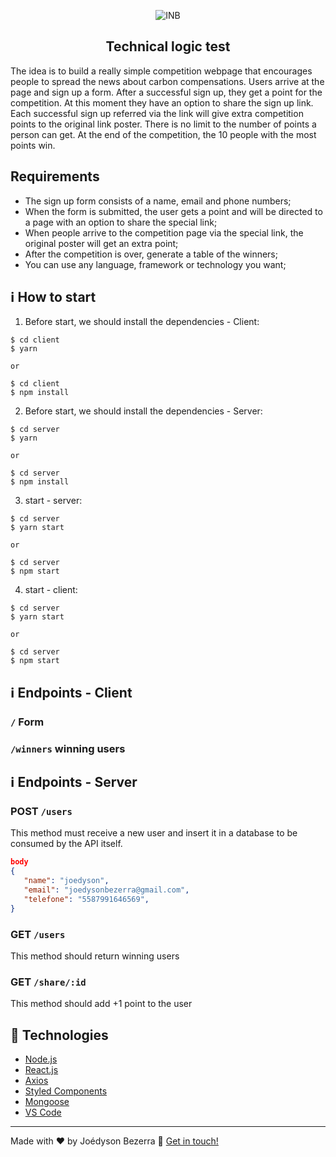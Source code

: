 <p align="center">
   <img alt="INB" title="Instituto Nicolas Bueno" src="https://secureservercdn.net/50.62.89.138/072.751.myftpupload.com/wp-content/uploads/2017/04/inb-logo.png">
</p>

<h2 align="center">
  Technical logic test
</h2>
The idea is to build a really simple competition webpage that encourages people to spread the news about carbon compensations. Users arrive at the page and sign up a form. After a successful sign up, they get a point for the competition. At this moment they have an option to share the sign up link. Each successful sign up referred via the link will give extra competition points to the original link poster. There is no limit to the number of points a person can get. At the end of the competition, the 10 people with the most points win.


## Requirements

* The sign up form consists of a name, email and phone numbers;
* When the form is submitted, the user gets a point and will be directed to a page with an option to share the special link;
* When people arrive to the competition page via the special link, the original poster will get an extra point;
* After the competition is over, generate a table of the winners;
* You can use any language, framework or technology you want;


## :information_source: How to start
1. Before start, we should install the dependencies - Client:

```
$ cd client
$ yarn 

or

$ cd client
$ npm install
```

2. Before start, we should install the dependencies - Server:

```
$ cd server
$ yarn 

or 

$ cd server
$ npm install
```


3. start - server: 

```
$ cd server
$ yarn start

or 

$ cd server
$ npm start
```

4. start - client: 

```
$ cd server
$ yarn start

or 

$ cd server
$ npm start
```

## :information_source: Endpoints - Client

### `/` Form
### `/winners` winning users

## :information_source: Endpoints - Server

### POST `/users`
This method must receive a new user and insert it in a database to be consumed by the API itself.

```json
body
{
   "name": "joedyson",
   "email": "joedysonbezerra@gmail.com",
   "telefone": "5587991646569",
}
```

### GET `/users`
This method should return winning users


### GET `/share/:id`
This method should  add +1 point to the user


## :wrench: Technologies

-  [Node.js](https://nodejs.org/en/)
-  [React.js](https://reactjs.org/)
-  [Axios](https://github.com/axios/axios)
-  [Styled Components](https://styled-components.com/)
-  [Mongoose](https://mongoosejs.com/)
-  [VS Code][vc]

---

Made with ♥ by Joédyson Bezerra :wave: [Get in touch!](https://www.linkedin.com/in/joedyson-bezerra/)

[vc]: https://code.visualstudio.com/
